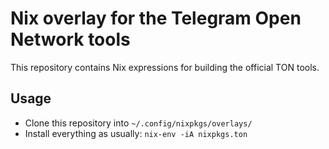<!--
   - SPDX-FileCopyrightText: 2019 2019 Serokell <https://serokell.io>
   -
   - SPDX-License-Identifier: MPL-2.0
   -->

# Nix overlay for the Telegram Open Network tools

This repository contains Nix expressions for building the official TON tools.

## Usage

* Clone this repository into `~/.config/nixpkgs/overlays/`
* Install everything as usually: `nix-env -iA nixpkgs.ton`
